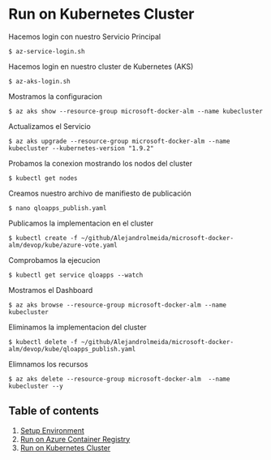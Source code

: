 # Run on Kubernetes Cluster

Hacemos login con nuestro Servicio Principal

    $ az-service-login.sh

Hacemos login en nuestro cluster de Kubernetes (AKS)
    
    $ az-aks-login.sh

Mostramos la configuracion 

    $ az aks show --resource-group microsoft-docker-alm --name kubecluster

Actualizamos el Servicio

    $ az aks upgrade --resource-group microsoft-docker-alm --name kubecluster --kubernetes-version "1.9.2"

Probamos la conexion mostrando los nodos del cluster

    $ kubectl get nodes
 
Creamos nuestro archivo de manifiesto de publicación
    
    $ nano qloapps_publish.yaml

Publicamos la implementacion en el cluster
    
    $ kubectl create -f ~/github/Alejandrolmeida/microsoft-docker-alm/devop/kube/azure-vote.yaml

Comprobamos la ejecucion
    
    $ kubectl get service qloapps --watch

Mostramos el Dashboard
    
    $ az aks browse --resource-group microsoft-docker-alm --name kubecluster

Eliminamos la implementacion del cluster
    
    $ kubectl delete -f ~/github/Alejandrolmeida/microsoft-docker-alm/devop/kube/qloapps_publish.yaml

Elimnamos los recursos
    
    $ az aks delete --resource-group microsoft-docker-alm  --name kubecluster --y

## Table of contents
1. [Setup Environment](1.%20Setup%20Environment.md)
2. [Run on Azure Container Registry](2.%20Run%20on%20Azure%20Container%20Registry.md)
3. [Run on Kubernetes Cluster](3.%20Run%20on%20Kubernetes%20Cluster.md)
